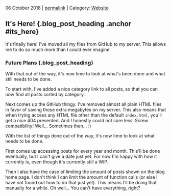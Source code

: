 <p class="date">06 October 2018 | <a href="<!-- PERMALINK -->" title="<!-- PERMALINKTITLE -->">permalink</a> | Category: <a href="/blog/posts/categories.php?category=website">Website</a></p>

## It's Here! {.blog_post_heading .anchor #its_here}

It's finally here! I've moved all my files from GitHub to my server. This allows
me to do so much more than I could ever imagine.

### Future Plans {.blog_post_heading}

With that out of the way, it's now time to look at what's been done and what still
needs to be done.

To start with, I've added a nice category link to all posts, so that you can now
find all posts sorted by category.

Next comes up the GitHub thingy. I've removed almost all plain HTML files in favor
of saving those extra megabytes on my server. This also means that when trying
access any HTML file other than the default `index.html`, you'll get a nice 404
presented. And I honestly could not care less. Screw compatibility! Well...
Sometimes then... :)

With the list of things done out of the way, it's now time to look at what needs
to be done.

First comes up accessing posts for every year and month. This'll be done eventually,
but I can't give a date just yet. For now I'm happy with how it currently is,
even though it's currently still a WIP.

Then I also have the case of limiting the amount of posts shown on the blog home
page. I don't think I can limit the amount of function calls (or else I have not
found out how to do that just yet). This means I'll be doing that manually for
a while. Oh well... You can't have everything, right?
